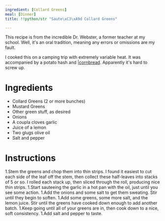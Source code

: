 ```yaml
---
ingredient: [Collard Greens]
meal: [Dinner]
title: !!python/str "Saute\xC3\xA9d Collard Greens"

---
```

This recipe is from the incredible Dr. Webster, a former teacher at my school.  Well, it's an oral tradition, meaning any errors or omissions are my fault.

I cooked this on a camping trip with extremely variable heat.  It was accompanied by a potato hash and [|cornbread](corn-muffins.html).  Apparently it's hard to screw up.

# Ingredients

* Collard Greens (2 or more bunches)
* Mustard Greens
* Other green stuff, as desired
* Onions
* A coupla cloves garlic
* Juice of a lemon
* Two glugs olive oil
* Salt and pepper

# Instructions

 1.Stem the greens and chop them into thin strips.  I found it easiest to cut each side of the leaf off the stem, then collect these half-leaves into stacks of 5 or so.  I rolled each stack up, then sliced through the roll, producing nice thin strips.
 1.Start sauteeing the garlic in a hot pan with the oil, just until you see some action.
 1.Add the onions and some salt to get them sweating.  Stir until they begin to soften.
 1.Add some greens, some more salt, and the lemon juice.  Stir until the greens have cooked down enough to add another batch.
 1.Keep going until all of your greens are in, then cook down to a nice, soft consistency.
 1.Add salt and pepper to taste.
